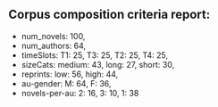 
## Corpus composition criteria report:

- num_novels: 100, 
- num_authors: 64, 
- timeSlots: T1: 25, T3: 25, T2: 25, T4: 25, 
- sizeCats: medium: 43, long: 27, short: 30, 
- reprints: low: 56, high: 44, 
- au-gender: M: 64, F: 36, 
- novels-per-au: 2: 16, 3: 10, 1: 38